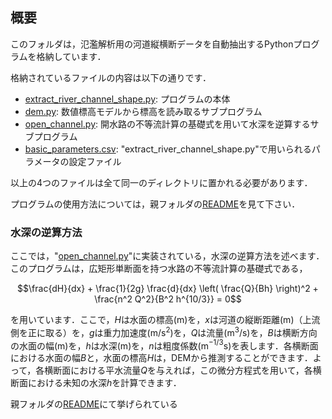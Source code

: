 ## 概要

このフォルダは，氾濫解析用の河道縦横断データを自動抽出するPythonプログラムを格納しています．

格納されているファイルの内容は以下の通りです．

- [extract_river_channel_shape.py](./extract_river_channel_shape.py): プログラムの本体
- [dem.py](./dem.py): 数値標高モデルから標高を読み取るサブプログラム
- [open_channel.py](./open_channel.py): 開水路の不等流計算の基礎式を用いて水深を逆算するサブプログラム
- [basic_parameters.csv](./basic_parameters.csv): "extract_river_channel_shape.py"で用いられるパラメータの設定ファイル

以上の4つのファイルは全て同一のディレクトリに置かれる必要があります．

プログラムの使用方法については，親フォルダの[README](../README.md)を見て下さい．

### 水深の逆算方法

ここでは，"[open_channel.py](./open_channel.py)"に実装されている，水深の逆算方法を述べます．このプログラムは，広矩形単断面を持つ水路の不等流計算の基礎式である，
```math
\frac{dH}{dx} + \frac{1}{2g} \frac{d}{dx} \left( \frac{Q}{Bh} \right)^2 + \frac{n^2 Q^2}{B^2 h^{10/3}} = 0
```
を用いています．ここで，$`H`$は水面の標高(m)を，$`x`$は河道の縦断距離(m)（上流側を正に取る）を，$`g`$は重力加速度(m/s$`^2`$)を，$`Q`$は流量(m$`^3`$/s)を，$`B`$は横断方向の水面の幅(m)を，$`h`$は水深(m)を，$`n`$は粗度係数(m$`^{-1/3}`$s)を表します．各横断面における水面の幅$`B`$と，水面の標高$`H`$は，DEMから推測することができます．よって，各横断面における平水流量$`Q`$を与えれば，この微分方程式を用いて，各横断面における未知の水深$`h`$を計算できます．

親フォルダの[README](../README.md#4-4-7)にて挙げられている

